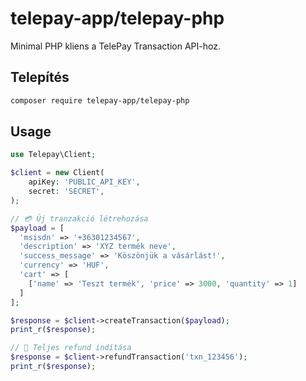 # telepay-app/telepay-php

Minimal PHP kliens a TelePay Transaction API-hoz.

## Telepítés

```bash
composer require telepay-app/telepay-php
```


## Usage
```php
use Telepay\Client;

$client = new Client(
    apiKey: 'PUBLIC_API_KEY',
    secret: 'SECRET',
);

// 💳 Új tranzakció létrehozása
$payload = [
  'msisdn' => '+36301234567',
  'description' => 'XYZ termék neve',
  'success_message' => 'Köszönjük a vásárlást!',
  'currency' => 'HUF',
  'cart' => [
    ['name' => 'Teszt termék', 'price' => 3000, 'quantity' => 1]
  ]
];

$response = $client->createTransaction($payload);
print_r($response);

// 🧾 Teljes refund indítása
$response = $client->refundTransaction('txn_123456');
print_r($response);
```

